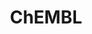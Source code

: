 ---
bigquery: https://console.cloud.google.com/bigquery?p=patents-public-data&d=ebi_chembl&page=dataset
citation: '"The ChEMBL database in 2017." Anna Gaulton, Anne Hersey, Michał Nowotka,
  A Patrícia Bento, Jon Chambers, David Mendez, Prudence Mutowo, Francis Atkinson,
  Louisa J Bellis, Elena Cibrián-Uhalte, Mark Davies, Nathan Dedman, Anneli Karlsson,
  María Paula Magariños, John P Overington, George Papadatos, Ines Smit, Andrew R
  Leach Nucleic acids Research (2017) 45 (Database Issue), D945-D954'
contributors: European Bioinformatics Institute
cost: None
description: ChEMBL Data is a manually curated database of small molecules used in
  drug discovery, including information about existing patented drugs.
documentation: 'schema: https://www.ebi.ac.uk/chembl/db_schema


  '
last_edit: Mon, 04 Apr 2022 19:07:30 GMT
location: https://console.cloud.google.com/marketplace/product/google_patents_public_datasets/chembl
maintained_by: EMBL-EBI, an outstation of European Molecular Biology Laboratory
related_publications: '

  ChEMBL: towards direct deposition of bioassay data.


  Mendez D, Gaulton A, Bento AP, Chambers J, De Veij M, Félix E, Magariños MP, Mosquera
  JF, Mutowo P, Nowotka M, Gordillo-Marañón M, Hunter F, Junco L, Mugumbate G, Rodriguez-Lopez
  M, Atkinson F, Bosc N, Radoux CJ, Segura-Cabrera A, Hersey A, Leach AR.


  — Nucleic Acids Res. 2019; 47(D1):D930-D940. doi: 10.1093/nar/gky1075

  '
schema_fields: '[''level4'', ''mc_target_accession'', ''level5'', ''tax_id'', ''molecular_mechanism'',
  ''upper_value'', ''start_position'', ''mesh_id'', ''metref_id'', ''ref_id'', ''ddd_units'',
  ''warning_year'', ''curated_by'', ''structure_type'', ''published_type'', ''level3_description'',
  ''withdrawn_flag'', ''l2'', ''met_id'', ''aromatic_rings'', ''cl_lincs_id'', ''title'',
  ''disease_efficacy'', ''mol_hrac_id'', ''pathway_id'', ''bto_id'', ''l3'', ''assay_id'',
  ''orig_description'', ''hrac_code'', ''l1'', ''mol_frac_id'', ''level1_description'',
  ''mutation'', ''mc_target_name'', ''warning_country'', ''target_desc'', ''company'',
  ''level1'', ''authors'', ''data_validity_comment'', ''pchembl_value'', ''normal_range_min'',
  ''route'', ''previous_company'', ''uo_units'', ''ap_id'', ''co_stem_id'', ''assay_source'',
  ''log_id'', ''usan_substem'', ''res_stem_id'', ''target_type'', ''mec_id'', ''doc_type'',
  ''targcomp_id'', ''cell_source_organism'', ''molfile'', ''type'', ''doc_id'', ''comments'',
  ''cx_logp'', ''formulation_id'', ''patent_no'', ''aidx'', ''set_name'', ''direct_interaction'',
  ''domain_name'', ''activity_id'', ''lle'', ''alert_name'', ''component_type'', ''standard_inchi'',
  ''topical'', ''selectivity_comment'', ''published_value'', ''comp_class_id'', ''ro3_pass'',
  ''level4_description'', ''cell_source_tax_id'', ''drug_record_id'', ''synonyms'',
  ''l8'', ''approval_date'', ''accession'', ''predbind_id'', ''ref_url'', ''protein_class_desc'',
  ''subgroup'', ''value'', ''ddd_id'', ''go_id'', ''rtb'', ''domain_id'', ''normal_range_max'',
  ''acd_most_bpka'', ''parent_molregno'', ''qed_weighted'', ''hba_lipinski'', ''inorganic_flag'',
  ''psa'', ''mechanism_comment'', ''metabolite_record_id'', ''product_id'', ''active_molregno'',
  ''cidx'', ''result_flag'', ''acd_logd'', ''bao_format'', ''priority'', ''pathway_key'',
  ''compound_key'', ''enzyme_name'', ''parent_type'', ''hbd'', ''applicant_full_name'',
  ''bei'', ''mol_irac_id'', ''published_relation'', ''indref_id'', ''num_alerts'',
  ''abstract'', ''country'', ''prod_pat_id'', ''mc_target_type'', ''confidence'',
  ''protclasssyn_id'', ''standard_flag'', ''version'', ''toid'', ''ref_type'', ''src_description'',
  ''substrate_record_id'', ''standard_upper_value'', ''year'', ''std_act_id'', ''polymer_flag'',
  ''description'', ''warning_class'', ''pref_name'', ''smarts'', ''chembl_id'', ''therapeutic_flag'',
  ''bao_endpoint'', ''actsm_id'', ''updated_by'', ''ad_type'', ''first_in_class'',
  ''related_tid'', ''ingredient'', ''assay_strain'', ''relationship_type'', ''tid_fixed'',
  ''prodrug'', ''source'', ''natural_product'', ''doi'', ''withdrawn_year'', ''helm_notation'',
  ''potential_duplicate'', ''cx_logd'', ''stem_class'', ''level3'', ''parameter_type'',
  ''entity_id'', ''efo_id'', ''creation_date'', ''l7'', ''full_molformula'', ''ass_cls_map_id'',
  ''assay_category'', ''availability_type'', ''site_id'', ''prediction_method'', ''level2'',
  ''caloha_id'', ''cell_description'', ''site_name'', ''stem'', ''confidence_score'',
  ''stat'', ''curation_comment'', ''last_page'', ''qudt_units'', ''cx_most_apka'',
  ''mw_freebase'', ''tbl'', ''protein_class_synonym'', ''short_name'', ''tissue_id'',
  ''homologue'', ''l5'', ''protein_class_id'', ''num_ro5_violations'', ''journal'',
  ''cpd_str_alert_id'', ''assay_param_id'', ''binding_site_comment'', ''action_type'',
  ''aspect'', ''cell_ontology_id'', ''text_value'', ''alogp'', ''end_position'', ''idx'',
  ''smid'', ''first_approval'', ''num_lipinski_ro5_violations'', ''molregno'', ''job_id'',
  ''assay_tissue'', ''updated_on'', ''met_conversion'', ''usan_year'', ''sequence'',
  ''mecref_id'', ''parenteral'', ''assay_class_id'', ''met_comment'', ''warning_type'',
  ''oral'', ''innovator_company'', ''standard_inchi_key'', ''delist_flag'', ''ddd_comment'',
  ''patent_use_code'', ''drug_substance_flag'', ''who_name'', ''volume'', ''major_class'',
  ''domain_type'', ''max_phase'', ''definition'', ''ridx'', ''target_mapping'', ''standard_type'',
  ''assay_cell_type'', ''assay_organism'', ''withdrawn_reason'', ''strength'', ''drugind_id'',
  ''frac_code'', ''sequence_md5sum'', ''assay_test_type'', ''db_source'', ''publication_number'',
  ''mc_organism'', ''l4'', ''le'', ''atc_code'', ''mechanism_of_action'', ''relationship'',
  ''active_ingredient'', ''canonical_smiles'', ''irac_code'', ''ddd_admr'', ''molecule_type'',
  ''path'', ''submission_date'', ''record_id'', ''species_group_flag'', ''site_residues'',
  ''units'', ''component_synonym'', ''nda_type'', ''src_compound_id'', ''ddd_value'',
  ''cell_name'', ''warning_id'', ''cellosaurus_id'', ''issue'', ''mesh_heading'',
  ''compound_name'', ''parent_go_id'', ''src_assay_id'', ''warnref_id'', ''assay_desc'',
  ''patent_id'', ''source_domain_id'', ''patent_expire_date'', ''standard_units'',
  ''full_mwt'', ''published_units'', ''hbd_lipinski'', ''withdrawn_country'', ''organism'',
  ''indication_class'', ''trade_name'', ''name'', ''variant_id'', ''level2_description'',
  ''component_id'', ''acd_logp'', ''chirality'', ''sitecomp_id'', ''heavy_atoms'',
  ''label'', ''first_page'', ''who_extra'', ''sei'', ''compsyn_id'', ''src_id'', ''cell_id'',
  ''usan_stem_id'', ''domain_description'', ''class_type'', ''parameter_value'', ''uberon_id'',
  ''hrac_class_id'', ''max_phase_for_ind'', ''activity_comment'', ''chebi_par_id'',
  ''as_id'', ''standard_relation'', ''frac_class_id'', ''standard_text_value'', ''efo_term'',
  ''black_box_warning'', ''l6'', ''enzyme_tid'', ''clo_id'', ''rgid'', ''activity_count'',
  ''parent_id'', ''assay_tax_id'', ''dosed_ingredient'', ''mol_atc_id'', ''biocomp_id'',
  ''entity_type'', ''usan_stem'', ''relationship_desc'', ''oc_id'', ''irac_class_id'',
  ''usan_stem_definition'', ''syn_type'', ''molsyn_id'', ''cell_source_tissue'', ''relation'',
  ''downgraded'', ''alert_id'', ''src_short_name'', ''bao_id'', ''mw_monoisotopic'',
  ''withdrawn_class'', ''alert_set_id'', ''comp_go_id'', ''last_active'', ''db_version'',
  ''assay_subcellular_fraction'', ''hba'', ''compd_id'', ''drug_product_flag'', ''isoform'',
  ''tid'', ''class_level'', ''standard_value'', ''warning_description'', ''cx_most_bpka'',
  ''targrel_id'', ''status'', ''assay_type'', ''dosage_form'', ''mc_tax_id'', ''molecular_species'',
  ''annotation'', ''acd_most_apka'', ''research_stem'', ''pubmed_id'']'
shortname: chembl
tags:
- biotechnology
- health
- chemical
- bioinformatics
- medical
terms_of_use: CC BY-SA 3.0
title: ChEMBL
uuid: e232a192-965c-4ec9-904c-155b6dfe56c5
---